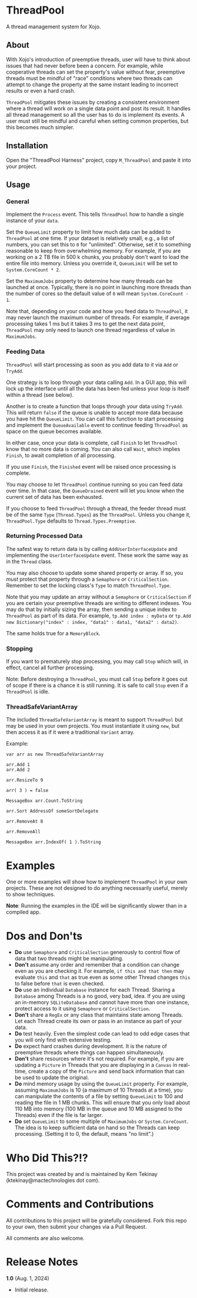 # ThreadPool

A thread management system for Xojo.

## About

With Xojo's introduction of preemptive threads, user will have to think about issues that had never before been a concern. For example, while cooperative threads can set the property's value without fear, preemptive threads must be mindful of "race" conditions where two threads can attempt to change the property at the same instant leading to incorrect results or even a hard crash.

`ThreadPool` mitigates these issues by creating a consistent environment where a thread will work on a single data point and post its result. It handles all thread management so all the user has to do is implement its events. A user must still be mindful and careful when setting common properties, but this becomes much simpler.

## Installation

Open the "ThreadPool Harness" project, copy `M_ThreadPool` and paste it into your project.

## Usage

### General

Implement the `Process` event. This tells `ThreadPool` how to handle a single instance of your `data`.

Set the `QueueLimit` property to limit how much data can be added to `ThreadPool` at one time. If your dataset is relatively small, e.g., a list of numbers, you can set this to `0` for "unlimited". Otherwise, set it to something reasonable to keep from overwhelming memory. For example, if you are working on a 2 TB file in 500 k chunks, you probably don't want to load the entire file into memory. Unless you override it, `QueueLimit` will be set to `System.CoreCount * 2`.

Set the `MaximumJobs` property to determine how many threads can be launched at once. Typically, there is no point in launching more threads than the number of cores so the default value of `0` will mean `System.CoreCount - 1`.

Note that, depending on your code and how you feed data to `ThreadPool`, it may never launch the maximum number of threads. For example, if average processing takes 1 ms but it takes 3 ms to get the next data point, `ThreadPool` may only need to launch one thread regardless of value in `MaximumJobs`.

### Feeding Data

`ThreadPool` will start processing as soon as you add data to it via `Add` or `TryAdd`.

One strategy is to loop through your data calling `Add`. In a GUI app, this will lock up the interface until all the data has been fed unless your loop is itself within a thread (see below).

Another is to create a function that loops through your data using `TryAdd`. This will return `false` if the queue is unable to accept more data because you have hit the `QueueLimit`. You can call this function to start processing and implement the `QueueAvailable` event to continue feeding `ThreadPool` as space on the queue becomes available.

In either case, once your data is complete, call `Finish` to let `ThreadPool` know that no more data is coming. You can also call `Wait`, which implies `Finish`, to await completion of all processing.

If you use `Finish`, the `Finished` event will be raised once processing is complete.

You may choose to let `ThreadPool` continue running so you can feed data over time. In that case, the `QueueDrained` event will let you know when the current set of data has been exhausted.

If you choose to feed `ThreadPool` through a thread, the feeder thread must be of the same `Type` (`Thread.Types`) as the `ThreadPool`. Unless you change it, `ThreadPool.Type` defaults to `Thread.Types.Preemptive`.


### Returning Processed Data

The safest way to return data is by calling `AddUserInterfaceUpdate` and implementing the `UserInterfaceUpdate` event. These work the same way as in the `Thread` class.

You may also choose to update some shared property or array. If so, you _must_ protect that property through a `Semaphore` or `CriticalSection`. Remember to set the locking class's `Type` to match `ThreadPool.Type`.

Note that you may update an array without a `Semaphore` or `CriticalSection` if you are certain your preemptive threads are writing to different indexes. You may do that by initially sizing the array, then sending a unique index to `ThreadPool` as part of its data. For example, `tp.Add index : myData` or `tp.Add new Dictionary("index" : index, "data1" : data1, "data2" : data2)`.

The same holds true for a `MemoryBlock`.

### Stopping

If you want to prematurely stop processing, you may call `Stop` which will, in effect, cancel all further processing.

Note: Before destroying a `ThreadPool`, you must call `Stop` before it goes out of scope if there is a chance it is still running. It is safe to call `Stop` even if a `ThreadPool` is idle.

### ThreadSafeVariantArray

The included `ThreadSafeVariantArray` is meant to support `ThreadPool` but may be used in your own projects. You must instantiate it using `new`, but then access it as if it were a traditional `Variant` array.

Example:

```
var arr as new ThreadSafeVariantArray

arr.Add 1
arr.Add 2

arr.ResizeTo 9

arr( 3 ) = false

MessageBox arr.Count.ToString

arr.Sort AddressOf someSortDelegate

arr.RemoveAt 8

arr.RemoveAll

MessageBox arr.IndexOf( 1 ).ToString
```

# Examples

One or more examples will show how to implement `ThreadPool` in your own projects. These are not designed to do anything necessarily useful, merely to show techniques.

**Note**: Running the examples in the IDE will be significantly slower than in a compiled app.

# Dos and Don'ts

- **Do** use `Semaphore` and `CriticalSection` generously to control flow of data that two threads might be manipulating.
- **Don't** assume any order and remember that a condition can change even as you are checking it. For example, `if this and that then` may evaluate `this` and `that` as true even as some other Thread changes `this` to false before `that` is even checked.
- **Do** use an individual `Database` instance for each Thread. Sharing a `Database` among Threads is a no good, very bad, idea. If you are using an in-memory `SQLiteDatabase` and cannot have more than one instance, protect access to it using `Semaphore` or `CriticalSection`.
- **Don't** share a `RegEx` or any class that maintains state among Threads. Let each Thread create its own or pass in an instance as part of your data.
- **Do** test heavily. Even the simplest code can lead to odd edge cases that you will only find with extensive testing.
- **Do** expect hard crashes during development. It is the nature of preemptive threads where things can happen simultaneously.
- **Don't** share resources where it's not required. For example, if you are updating a `Picture` in Threads that you are displaying in a `Canvas` in real-time, create a copy of the `Picture` and send back information that can be used to update the original.
- **Do** mind memory usage by using the `QueueLimit` property. For example, assuming `MaximumJobs` is 10 (a maximum of 10 Threads at a time), you can manipulate the contents of a file by setting `QueueLimit` to 100 and reading the file in 1 MB chunks. This will ensure that you only load about 110 MB into memory (100 MB in the queue and 10 MB assigned to the Threads) even if the file is far larger.
- **Do** set `QueueLimit` to some multiple of `MaximumJobs` or `System.CoreCount`. The idea is to keep sufficient data on hand so the Threads can keep processing. (Setting it to 0, the default, means "no limit".)

# Who Did This?!?

This project was created by and is maintained by Kem Tekinay (ktekinay@mactechnologies dot com).

# Comments and Contributions

All contributions to this project will be gratefully considered. Fork this repo to your own, then submit your changes via a Pull Request.

All comments are also welcome.

# Release Notes

**1.0** (Aug. 1, 2024)

  - Initial release.
